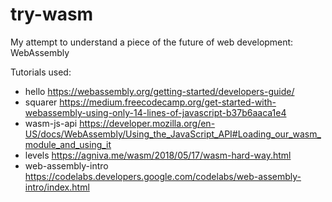 # try-wasm
My attempt to understand a piece of the future of web development: WebAssembly

Tutorials used:
- hello https://webassembly.org/getting-started/developers-guide/
- squarer https://medium.freecodecamp.org/get-started-with-webassembly-using-only-14-lines-of-javascript-b37b6aaca1e4
- wasm-js-api https://developer.mozilla.org/en-US/docs/WebAssembly/Using_the_JavaScript_API#Loading_our_wasm_module_and_using_it
- levels https://agniva.me/wasm/2018/05/17/wasm-hard-way.html
- web-assembly-intro https://codelabs.developers.google.com/codelabs/web-assembly-intro/index.html
